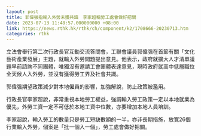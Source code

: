 ```yaml
---
layout: post
title: 郭偉强指輸入外勞未獲共識　李家超稱勞工處會做好把關
date: 2023-07-13 11:48:57.000000000 +08:00
link: https://news.rthk.hk/rthk/ch/component/k2/1708666-20230713.htm
categories: rthk
---
```


立法會舉行第二次行政長官互動交流答問會，工聯會議員郭偉强在首節有關「文化藝術產業發展」主題，就輸入外勞問題提出意見。他表示，政府就擴大人才清單議題早前諮詢不同團體，唯獨沒有邀請工會團體表達意見，現時政府就高中低層職位全天候人入外勞，並沒有獲得勞工界及社會共識。

郭偉强期望政策減少對本地僱員的影響，加強解說，防止政策被濫用。

行政長官李家超說，非常重視本地勞工權益，強調輸入勞工政策一定以本地就業為優先，外勞工資一定不可低於本地工資中位數，亦要增加本地人員培訓。

李家超說，輸入勞工的數量只是勞工短缺數額的一半，亦非長期措施，放寬26個行業輸入外勞，個案是「批一個入一個」，勞工處會做好把關。
